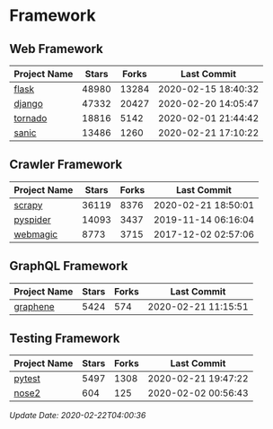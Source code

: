 # Framework

## Web Framework

| Project Name | Stars | Forks | Last Commit |
| ------------ | ----- | ----- | ----------- |
| [flask](https://github.com/pallets/flask) | 48980 | 13284 | 2020-02-15 18:40:32 |
| [django](https://github.com/django/django) | 47332 | 20427 | 2020-02-20 14:05:47 |
| [tornado](https://github.com/tornadoweb/tornado) | 18816 | 5142 | 2020-02-01 21:44:42 |
| [sanic](https://github.com/huge-success/sanic) | 13486 | 1260 | 2020-02-21 17:10:22 |

## Crawler Framework

| Project Name | Stars | Forks | Last Commit |
| ------------ | ----- | ----- | ----------- |
| [scrapy](https://github.com/scrapy/scrapy) | 36119 | 8376 | 2020-02-21 18:50:01 |
| [pyspider](https://github.com/binux/pyspider) | 14093 | 3437 | 2019-11-14 06:16:04 |
| [webmagic](https://github.com/code4craft/webmagic) | 8773 | 3715 | 2017-12-02 02:57:06 |

## GraphQL Framework

| Project Name | Stars | Forks | Last Commit |
| ------------ | ----- | ----- | ----------- |
| [graphene](https://github.com/graphql-python/graphene) | 5424 | 574 | 2020-02-21 11:15:51 |

## Testing Framework

| Project Name | Stars | Forks | Last Commit |
| ------------ | ----- | ----- | ----------- |
| [pytest](https://github.com/pytest-dev/pytest) | 5497 | 1308 | 2020-02-21 19:47:22 |
| [nose2](https://github.com/nose-devs/nose2) | 604 | 125 | 2020-02-02 00:56:43 |

*Update Date: 2020-02-22T04:00:36*